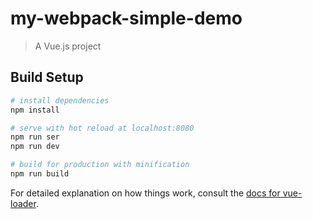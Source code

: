 # my-webpack-simple-demo

> A Vue.js project

## Build Setup

``` bash
# install dependencies
npm install

# serve with hot reload at localhost:8080
npm run ser
npm run dev

# build for production with minification
npm run build
```

For detailed explanation on how things work, consult the [docs for vue-loader](http://vuejs.github.io/vue-loader).
